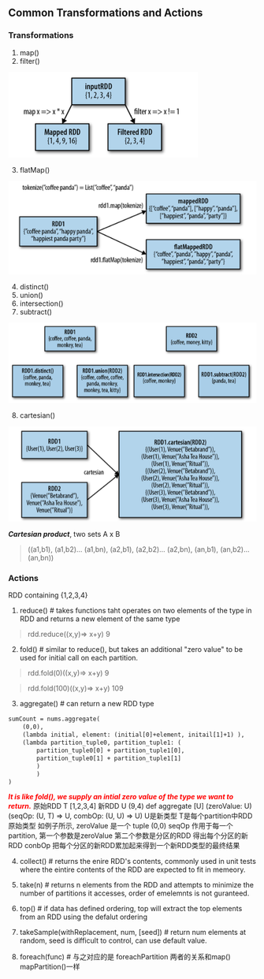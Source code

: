 ## **Common Transformations and Actions**
### **Transformations**
1. map()
2. filter() 

![driver program](./RDD_lineage_pic/map&filter.png)

3. flatMap()

![driver program](./RDD_lineage_pic/flatMap.png)

4. distinct()
5. union()
6. intersection()
7. subtract()

![driver program](./RDD_lineage_pic/set_operations.png)

8. cartesian()

![driver program](./RDD_lineage_pic/cartesian.png)

***Cartesian product***, two sets A x B
>((a1,b1), (a1,b2)... (a1,bn), (a2,b1), (a2,b2)... (a2,bn), (an,b1), (an,b2)...(an,bn))

### **Actions**
RDD containing {1,2,3,4}
1. reduce()  # takes functions taht operates on two elements of the type in RDD and returns a new element of the same type
> rdd.reduce((x,y)=> x+y) 9

2. fold() # similar to reduce(), but takes an additional "zero value" to be used for initial call on each partition. 
> rdd.fold(0)((x,y)=> x+y) 9

> rdd.fold(100)((x,y)=> x+y) 109

3. aggregate() # can return a new RDD type
```
sumCount = nums.aggregate(
    (0,0), 
    (lambda initial, element: (initial[0]+element, initail[1]+1) ),
    (lambda partition_tuple0, partition_tuple1: (
        partition_tuple0[0] + partition_tuple1[0],
        partition_tuple0[1] + partition_tuple1[1] 
        )
        )
)
```
<span style="color:red"> ***It is like fold(), we supply an intial zero value of the type we want to return.***</span>
原始RDD T [1,2,3,4] 新RDD U (9,4)
def aggregate [U] (zeroValue: U) (seqOp: (U, T) => U, combOp: (U, U) => U)
U是新类型 T是每个partition中RDD原始类型
如例子所示,  zeroValue 是一个 tuple (0,0) 
seqOp 作用于每一个partition, 第一个参数是zeroValue 第二个参数是分区的RDD 得出每个分区的新RDD
conbOp 把每个分区的新RDD累加起来得到一个新RDD类型的最终结果


4. collect() # returns the enire RDD's contents, commonly used in unit tests where the eintire contents of the RDD are expected to fit in memeory.

5. take(n) # returns n elements from the RDD and attempts to minimize the number of partitions it accesses, order of emelemnts is not guranteed.

6. top() # if data has defined ordering, top will extract the top elements from an RDD using the defalut ordering 

7. takeSample(withReplacement, num, [seed]) # return num elements at random, seed is difficult to control, can use default value.

8. foreach(func) # 与之对应的是 foreachPartition 两者的关系和map() mapPartition()一样